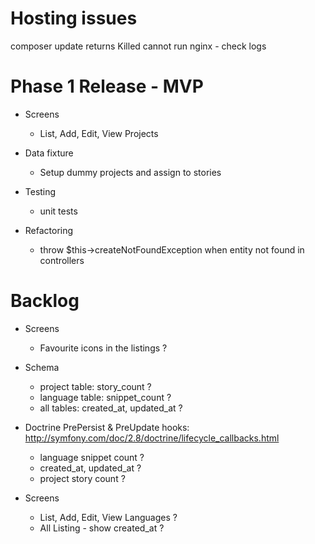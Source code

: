 
Hosting issues
===
composer update returns Killed
cannot run nginx - check logs


Phase 1 Release - MVP
===

- Screens
    - List, Add, Edit, View Projects

- Data fixture
    - Setup dummy projects and assign to stories

- Testing
    - unit tests

- Refactoring
    - throw $this->createNotFoundException when entity not found in controllers
    
    
Backlog
===
- Screens
    - Favourite icons in the listings ?

- Schema 
    - project table: story_count ?  
    - language table: snippet_count ?
    - all tables: created_at, updated_at ?

- Doctrine PrePersist & PreUpdate hooks: http://symfony.com/doc/2.8/doctrine/lifecycle_callbacks.html
    - language snippet count ?   
    - created_at, updated_at ?   
    - project story count ?

- Screens
    - List, Add, Edit, View Languages ?
    - All Listing - show created_at ?
    
